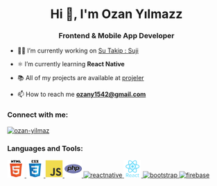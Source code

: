 <h1 align="center">Hi 👋, I'm Ozan Yılmazz</h1>
<h3 align="center"> Frontend & Mobile App Developer</h3>

- 👨‍💻 I’m currently working on [Su Takip : Suji](https://expo.dev/accounts/ozann.yllmaz/projects/su-takip-suji/builds/f0ed56f0-1677-4135-8cb0-edbaa6299f22)

- ⚛️ I’m currently learning **React Native**

- 📚 All of my projects are available at [projeler](https://github.com/ozanylmaz1?tab=repositories)

- 📫 How to reach me **ozany1542@gmail.com**

<h3 align="left">Connect with me:</h3>
<p align="left">
<a href="https://www.linkedin.com/in/ozan-yilmaz-338b802a8" target="blank"><img align="center" src="https://raw.githubusercontent.com/rahuldkjain/github-profile-readme-generator/master/src/images/icons/Social/linked-in-alt.svg" alt="ozan-yilmaz" height="30" width="40" /></a>
</p>

<h3 align="left">Languages and Tools:</h3>
<p align="left">
    <a href="https://www.w3.org/html/" target="_blank" rel="noreferrer"> 
      <img src="https://raw.githubusercontent.com/devicons/devicon/master/icons/html5/html5-original-wordmark.svg" alt="html5" width="40" height="40"/> 
    </a>
    <a href="https://www.w3schools.com/css/" target="_blank" rel="noreferrer"> 
      <img src="https://raw.githubusercontent.com/devicons/devicon/master/icons/css3/css3-original-wordmark.svg" alt="css3" width="40" height="40"/> 
    </a> 
    <a href="https://developer.mozilla.org/en-US/docs/Web/JavaScript" target="_blank" rel="noreferrer"> 
      <img src="https://raw.githubusercontent.com/devicons/devicon/master/icons/javascript/javascript-original.svg" alt="javascript" width="40" height="40"/> 
    </a>
    <a href="https://www.php.net" target="_blank" rel="noreferrer">
      <img src="https://raw.githubusercontent.com/devicons/devicon/master/icons/php/php-original.svg" alt="php" width="40" height="40"/>
    </a> 
    <a href="https://reactnative.dev/" target="_blank" rel="noreferrer"> 
      <img src="https://reactnative.dev/img/header_logo.svg" alt="reactnative" width="40" height="40"/>
    </a> 
    <a href="https://reactjs.org/" target="_blank" rel="noreferrer"> 
      <img src="https://raw.githubusercontent.com/devicons/devicon/master/icons/react/react-original-wordmark.svg" alt="react" width="40" height="40"/> 
    </a>
    <a href="https://getbootstrap.com" target="_blank" rel="noreferrer"> 
      <img src="https://getbootstrap.com/docs/5.3/assets/brand/bootstrap-logo-shadow@2x.png" alt="bootstrap" width="40" height="40"/> 
    </a> 
    <a href="https://firebase.google.com" target="_blank" rel="noreferrer"> 
      <img src="https://firebase.google.com/static/images/brand-guidelines/logo-vertical.png" alt="firebase" width="40" height="40"/> 
    </a> 




    
</p>
